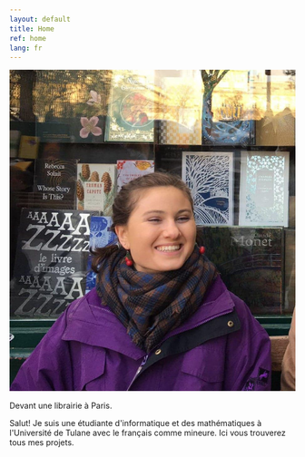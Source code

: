 ```yaml
---
layout: default
title: Home
ref: home
lang: fr
---
```


<div class="profile">
<img src="files/profiles/library_laugh.jpg">
<p class="piclabel">Devant une librairie à Paris.</p>
</div>

Salut! Je suis une étudiante d'informatique et des mathématiques à l'Université de Tulane avec le français comme mineure. Ici vous trouverez tous mes projets.
